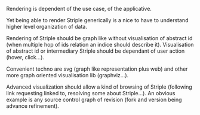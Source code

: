 [hm]: # (+++)
[hm]: # (date = "2015-05-30T12:43:26+01:00")
[hm]: # (draft = true)
[hm]: # (title = "visualisation for striple")
[hm]: # (categories = ["Striple","Design"])
[hm]: # (tags = ["visualization","rendering"])
[hm]: # (+++)


Rendering is dependent of the use case, of the applicative.

Yet being able to render Striple generically is a nice to have to understand higher level organization of data.

Rendering of Striple should be graph like without visualisation of abstract id (when multiple hop of ids relation an indice should describe it). Visualisation of abstract id or intermediary Striple should be dependant of user action (hover, click...).

Convenient techno are svg (graph like representation plus web) and other more graph oriented visualisation lib (graphviz...).

Advanced visualization should allow a kind of browsing of Striple (following link requesting linked to, resolving some about Striple...). An obvious example is any source control graph of revision (fork and version being advance refinement).


